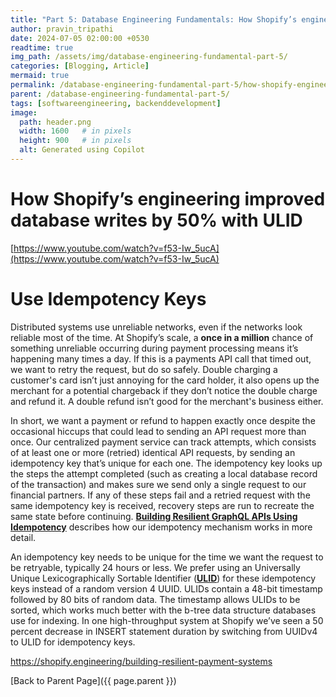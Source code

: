 ```yaml
---
title: "Part 5: Database Engineering Fundamentals: How Shopify’s engineering improved database writes?"
author: pravin_tripathi
date: 2024-07-05 02:00:00 +0530
readtime: true
img_path: /assets/img/database-engineering-fundamental-part-5/
categories: [Blogging, Article]
mermaid: true
permalink: /database-engineering-fundamental-part-5/how-shopify-engineering-improved-database-writes/
parent: /database-engineering-fundamental-part-5/
tags: [softwareengineering, backenddevelopment]
image:
  path: header.png
  width: 1600   # in pixels
  height: 900   # in pixels
  alt: Generated using Copilot
---
```

# How Shopify’s engineering improved database writes by 50% with ULID

[https://www.youtube.com/watch?v=f53-Iw_5ucA](https://www.youtube.com/watch?v=f53-Iw_5ucA)

# Use Idempotency Keys

Distributed systems use unreliable networks, even if the networks look reliable most of the time. At Shopify’s scale, a **once in a million** chance of something unreliable occurring during payment processing means it’s happening many times a day. If this is a payments API call that timed out, we want to retry the request, but do so safely. Double charging a customer's card isn’t just annoying for the card holder, it also opens up the merchant for a potential chargeback if they don’t notice the double charge and refund it. A double refund isn’t good for the merchant's business either.

In short, we want a payment or refund to happen exactly once despite the occasional hiccups that could lead to sending an API request more than once. Our centralized payment service can track attempts, which consists of at least one or more (retried) identical API requests, by sending an idempotency key that’s unique for each one. The idempotency key looks up the steps the attempt completed (such as creating a local database record of the transaction) and makes sure we send only a single request to our financial partners. If any of these steps fail and a retried request with the same idempotency key is received, recovery steps are run to recreate the same state before continuing. [**Building Resilient GraphQL APIs Using Idempotency**](https://shopify.engineering/building-resilient-graphql-apis-using-idempotency) describes how our idempotency mechanism works in more detail.

An idempotency key needs to be unique for the time we want the request to be retryable, typically 24 hours or less. We prefer using an Universally Unique Lexicographically Sortable Identifier ([**ULID**](https://github.com/ulid/spec)) for these idempotency keys instead of a random version 4 UUID. ULIDs contain a 48-bit timestamp followed by 80 bits of random data. The timestamp allows ULIDs to be sorted, which works much better with the b-tree data structure databases use for indexing. In one high-throughput system at Shopify we’ve seen a 50 percent decrease in INSERT statement duration by switching from UUIDv4 to ULID for idempotency keys.

https://shopify.engineering/building-resilient-payment-systems

[Back to Parent Page]({{ page.parent }})